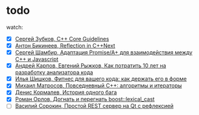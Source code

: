 # todo

watch:
- [x] [Сергей Зубков, C++ Core Guidelines](https://www.youtube.com/watch?v=DyLwdl_6vmU&index=1&list=PLZN9ZGiWZoZojYik8EdApUgPwa0YM3Yuz)
- [x] [Антон Бикинеев, Reflection in C++Next](https://www.youtube.com/watch?v=ihpfu0TV3Q8&index=2&list=PLZN9ZGiWZoZojYik8EdApUgPwa0YM3Yuz)
- [x] [Сергей Шамбир, Адаптация Promise/A+ для взаимодействия между C++ и Javascript](https://www.youtube.com/watch?v=x6DN6DrgSDc&index=4&list=PLZN9ZGiWZoZojYik8EdApUgPwa0YM3Yuz)
- [x] [Андрей Карпов, Евгений Рыжков, Как потратить 10 лет на разработку анализатора кода](https://www.youtube.com/watch?v=apEQiZuPX8o&index=6&list=PLZN9ZGiWZoZojYik8EdApUgPwa0YM3Yuz)
- [x] [Илья Шишков, Фитнес для вашего кода: как держать его в форме](https://www.youtube.com/watch?v=9WvGvlTrCmE&list=PLZN9ZGiWZoZojYik8EdApUgPwa0YM3Yuz&index=8)
- [x] [Михаил Матросов, Повседневный С++: алгоритмы и итераторы](https://www.youtube.com/watch?v=LuaNbkRPGRo&list=PLZN9ZGiWZoZojYik8EdApUgPwa0YM3Yuz&index=9)
- [x] [Денис Кормалев, История одного бага](https://www.youtube.com/watch?v=_cRgChvEYoE&list=PLZN9ZGiWZoZojYik8EdApUgPwa0YM3Yuz&index=11)
- [x] [Роман Орлов, Догнать и перегнать boost::lexical_cast](https://www.youtube.com/watch?v=WCJcY-YmlnM&list=PLZN9ZGiWZoZojYik8EdApUgPwa0YM3Yuz&index=12)
- [ ] [Василий Сорокин, Простой REST сервер на Qt с рефлексией](https://www.youtube.com/watch?v=6kOG4fvVCwI&list=PLZN9ZGiWZoZojYik8EdApUgPwa0YM3Yuz&index=10)

